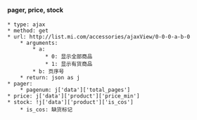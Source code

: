 #### pager, price, stock
    * type: ajax
    * method: get
    * url: http://list.mi.com/accessories/ajaxView/0-0-0-a-b-0
        * arguments:
            * a:
                * 0: 显示全部商品
                * 1: 显示有货商品
            * b: 页序号
        * return: json as j
    * pager:
        * pagenum: j['data']['total_pages']
    * price: j['data']['product']['price_min']
    * stock: !j['data']['product']['is_cos']
        * is_cos: 缺货标记